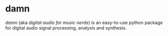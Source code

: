 damn
====

*damn* (aka _digital audio for music nerds_) is an easy-to-use python package
for digital audio signal processing, analysis and synthesis.
